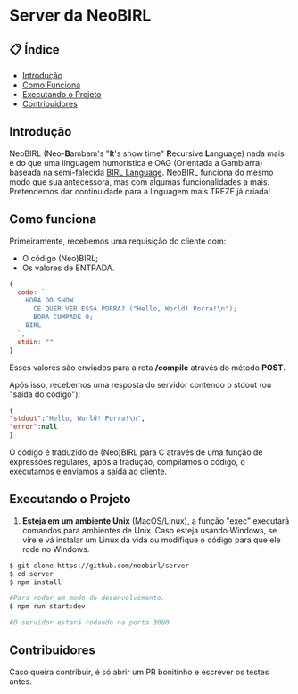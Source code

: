 # Server da NeoBIRL

## 📋 Índice

- [Introdução](#introdução)
- [Como Funciona](#como-funciona)
- [Executando o Projeto](#executando-o-projeto)
- [Contribuidores](#contribuidores)


## Introdução

NeoBIRL (Neo-<b>B</b>ambam's "<b>I</b>t's show time" <b>R</b>ecursive <b>L</b>anguage) nada mais é do que uma linguagem humorística e OAG (Orientada a Gambiarra)
baseada na semi-falecida <a href="https://github.com/birl-language/" target="_blank">BIRL Language</a>. NeoBIRL funciona do mesmo modo que sua antecessora, mas com algumas funcionalidades a mais. Pretendemos dar continuidade para a linguagem mais TREZE já criada!

## Como funciona

Primeiramente, recebemos uma requisição do cliente com:
- O código (Neo)BIRL;
- Os valores de ENTRADA.

```javascript
{
  code: `
    HORA DO SHOW
      CE QUER VER ESSA PORRA? ("Hello, World! Porra!\n");
      BORA CUMPADE 0;
    BIRL
  `,
  stdin: ""
}
```

Esses valores são enviados para a rota <b>/compile</b> através do método <b>POST</b>.

Após isso, recebemos uma resposta do servidor contendo o stdout (ou "saída do código"):

```json
{
"stdout":"Hello, World! Porra!\n",
"error":null
}
```

O código é traduzido de (Neo)BIRL para C através de uma função de expressões regulares, após a tradução, compilamos o código, o executamos e enviamos a saída ao cliente.

## Executando o Projeto

1. <b>Esteja em um ambiente Unix</b> (MacOS/Linux), a função "exec" executará comandos para ambientes de Unix. Caso esteja usando Windows, se vire e vá instalar um Linux da vida ou modifique o código para que ele rode no Windows. 
```bash 
$ git clone https://github.com/neobirl/server
$ cd server
$ npm install

#Para rodar em modo de desenvolvimento.
$ npm run start:dev

#O servidor estará rodando na porta 3000
```

## Contribuidores

Caso queira contribuir, é só abrir um PR bonitinho e escrever os testes antes.



